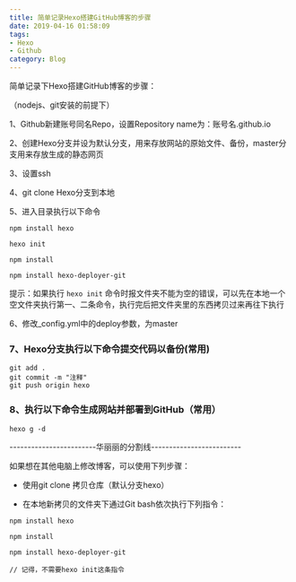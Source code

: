 ```yaml
---
title: 简单记录Hexo搭建GitHub博客的步骤
date: 2019-04-16 01:58:09
tags:
- Hexo
- Github
category: Blog
---
```



简单记录下Hexo搭建GitHub博客的步骤：

（nodejs、git安装的前提下）

1、Github新建账号同名Repo，设置Repository name为：账号名.github.io

2、创建Hexo分支并设为默认分支，用来存放网站的原始文件、备份，master分支用来存放生成的静态网页

<!-- more -->

3、设置ssh

4、git clone Hexo分支到本地

5、进入目录执行以下命令

 ```
 npm install hexo
 
 hexo init
 
 npm install
 
 npm install hexo-deployer-git
 
 ```

提示：如果执行 ` hexo init ` 命令时报文件夹不能为空的错误，可以先在本地一个空文件夹执行第一、二条命令，执行完后把文件夹里的东西拷贝过来再往下执行

6、修改_config.yml中的deploy参数，为master

### 7、Hexo分支执行以下命令提交代码以备份(常用)

```
git add .
git commit -m "注释"
git push origin hexo

```
### 8、执行以下命令生成网站并部署到GitHub（常用）

 ```
 hexo g -d
 ```


------------------------华丽丽的分割线-------------------------

如果想在其他电脑上修改博客，可以使用下列步骤：

- 使用git clone 拷贝仓库（默认分支hexo）

- 在本地新拷贝的文件夹下通过Git bash依次执行下列指令：


```
npm install hexo

npm install

npm install hexo-deployer-git

// 记得，不需要hexo init这条指令

```